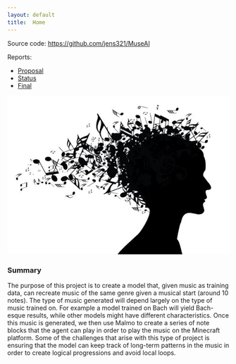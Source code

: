 ```yaml
---
layout: default
title:  Home
---
```


Source code: https://github.com/jens321/MuseAI

Reports:

- [Proposal](proposal.html)
- [Status](status.html)
- [Final](final.html)

![image of head and music](head_smaller.jpg)

### Summary

The purpose of this project is to create a model that, given music as training data, can recreate music of the same genre given a musical start (around 10 notes). The type of music generated will depend largely on the type of music trained on. For example a model trained on Bach will yield Bach-esque results, while other models might have different characteristics. Once this music is generated, we then use Malmo to create a series of note blocks that the agent can play in order to play the music on the Minecraft platform. Some of the challenges that arise with this type of project is ensuring that the model can keep track of long-term patterns in the music in order to create logical progressions and avoid local loops.
